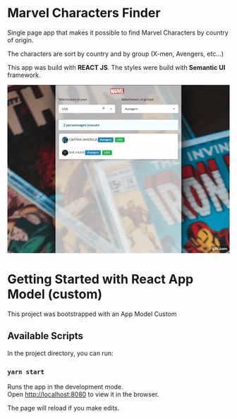 # Marvel Characters Finder

Single page app that makes it possible to find Marvel Characters by country of origin.

The characters are sort by country and by group (X-men, Avengers, etc...)

This app was build with **REACT JS**.
The styles were build with **Semantic UI** framework.

!['résultat'](./gif.gif)

# Getting Started with React App Model (custom)

This project was bootstrapped with an App Model Custom

## Available Scripts

In the project directory, you can run:

### `yarn start`

Runs the app in the development mode.\
Open [http://localhost:8080](http://localhost:8080) to view it in the browser.

The page will reload if you make edits.
